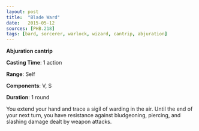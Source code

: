 ```yaml
---
layout: post
title:  "Blade Ward"
date:   2015-05-12
sources: [PHB.218]
tags: [bard, sorcerer, warlock, wizard, cantrip, abjuration]
---
```


**Abjuration cantrip**

**Casting Time**: 1 action

**Range**: Self

**Components**: V, S

**Duration**: 1 round

You extend your hand and trace a sigil of warding in the air. Until the end of your next turn, you have resistance against bludgeoning, piercing, and slashing damage dealt by weapon attacks.
